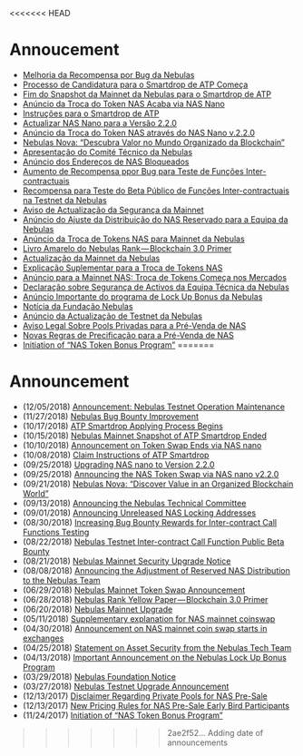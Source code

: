 <<<<<<< HEAD
# Annoucement
- [Melhoria da Recompensa por Bug da Nebulas](https://medium.com/nebulasio/nebulas-bug-bounty-program-c026e63d8a20)
- [Processo de Candidatura para o Smartdrop de ATP Começa](https://medium.com/nebulasio/atp-smartdrop-applying-process-begins-1a51a72a1e79)
- [Fim do Snapshot da Mainnet da Nebulas para o Smartdrop de ATP](https://medium.com/nebulasio/nebulas-mainnet-snapshot-of-atp-smartdrop-ended-9f169bd498c4)
- [Anúncio da Troca do Token NAS Acaba via NAS Nano](https://medium.com/nebulasio/announcement-on-token-swap-ends-via-nas-nano-86a885576eef)
- [Instruções para o Smartdrop de ATP](https://medium.com/nebulasio/claim-instructions-of-atp-smartdrop-cf65877eabf9)
- [Actualizar NAS Nano para a Versão 2.2.0](https://medium.com/nebulasio/upgrading-the-nas-nano-to-version-2-2-0-474f78c348bd)
- [Anúncio da Troca do Token NAS através do NAS Nano v.2.2.0](https://medium.com/nebulasio/announcing-the-nas-token-swap-via-nas-nano-v2-2-0-62d13b1b02bc)
- [Nebulas Nova: “Descubra Valor no Mundo Organizado da Blockchain”](https://medium.com/nebulasio/nebulas-nova-discover-value-in-an-organized-blockchain-world-852fd6f1be3)
- [Apresentação do Comité Técnico da Nebulas](https://medium.com/nebulasio/announcing-the-nebulas-technical-committee-f3a786e77237)
- [Anúncio dos Endereços de NAS Bloqueados](https://medium.com/nebulasio/announcing-unreleased-nas-locking-addresses-adf275699260)
- [Aumento de Recompensa ppor Bug para Teste de Funções Inter-contractuais](https://medium.com/nebulasio/increasing-bug-bounty-rewards-for-inter-contract-call-functions-testing-35075756e3b3)
- [Recompensa para Teste do Beta Público de Funções Inter-contractuais na Testnet da Nebulas](https://medium.com/nebulasio/nebulas-testnet-inter-contract-call-function-public-beta-bounty-57e1e57dc39e)
- [Aviso de Actualização da Segurança da Mainnet](https://medium.com/nebulasio/nebulas-mainnet-security-upgrade-notice-db6c473c26e7)
- [Anúncio do Ajuste da Distribuição do NAS Reservado para a Equipa da Nebulas](https://medium.com/nebulasio/announcement-on-the-adjustment-of-the-way-nebulas-team-distribute-the-nas-reserved-6d35d172e2ef)
- [Anúncio da Troca de Tokens NAS para Mainnet da Nebulas](https://medium.com/nebulasio/nebulas-mainnet-token-swap-announcement-5840034d1e83)
- [Livro Amarelo do Nebulas Rank — Blockchain 3.0 Primer](https://medium.com/nebulasio/nebulas-rank-yellow-paper-blockchain-3-0-primer-be97ee349022)
- [Actualização da Mainnet da Nebulas](https://medium.com/nebulasio/nebulas-mainnet-upgrade-c8a0c4249230)
- [Explicação Suplementar para a Troca de Tokens NAS](https://medium.com/nebulasio/supplementary-explanation-for-nas-mainnet-coinswap-130e17321025)
- [Anúncio para a Mainnet NAS: Troca de Tokens Começa nos Mercados](https://medium.com/nebulasio/announcement-on-nas-mainnet-coin-swap-starts-in-exchanges-d23c7b499d3e)
- [Declaração sobre Segurança de Activos da Equipa Técnica da Nebulas](https://medium.com/nebulasio/nebulas-tech-team-statement-on-asset-safety-f57ee3d5068a)
- [Anúncio Importante do programa de Lock Up Bonus da Nebulas](https://medium.com/nebulasio/important-announcement-on-the-nebulas-lock-up-bonus-program-6a230e1c3815)
- [Notícia da Fundação Nebulas](https://medium.com/nebulasio/nebulas-foundation-notice-f5ee21d2f132)
- [Anúncio da Actualização de Testnet da Nebulas](https://medium.com/nebulasio/nebulas-testnet-upgrade-announcement-af450430c67)
- [Aviso Legal Sobre Pools Privadas para a Pré-Venda de NAS](https://medium.com/nebulasio/disclaimer-regarding-private-pools-for-nas-pre-sale-769d54f6104b)
- [Novas Regras de Precificação para a Pré-Venda de NAS](https://medium.com/nebulasio/new-pricing-rules-for-nas-pre-sale-early-bird-participants-44d00598f292)
- [Initiation of “NAS Token Bonus Program”](https://medium.com/nebulasio/initiation-of-nas-lock-1-get-1-project-525eab014055)
=======
# Announcement
- (12/05/2018) [Announcement: Nebulas Testnet Operation Maintenance](https://medium.com/nebulasio/announcement-nebulas-testnet-operation-maintenance-2e6992795ee5)
- (11/27/2018) [Nebulas Bug Bounty Improvement](https://medium.com/nebulasio/nebulas-bug-bounty-program-c026e63d8a20)
- (10/17/2018) [ATP Smartdrop Applying Process Begins](https://medium.com/nebulasio/atp-smartdrop-applying-process-begins-1a51a72a1e79)
- (10/15/2018) [Nebulas Mainnet Snapshot of ATP Smartdrop Ended](https://medium.com/nebulasio/nebulas-mainnet-snapshot-of-atp-smartdrop-ended-9f169bd498c4)
- (10/10/2018) [Announcement on Token Swap Ends via NAS nano](https://medium.com/nebulasio/announcement-on-token-swap-ends-via-nas-nano-86a885576eef)
- (10/08/2018) [Claim Instructions of ATP Smartdrop](https://medium.com/nebulasio/claim-instructions-of-atp-smartdrop-cf65877eabf9)
- (09/25/2018) [Upgrading NAS nano to Version 2.2.0](https://medium.com/nebulasio/upgrading-the-nas-nano-to-version-2-2-0-474f78c348bd)
- (09/25/2018) [Announcing the NAS Token Swap via NAS nano v2.2.0](https://medium.com/nebulasio/announcing-the-nas-token-swap-via-nas-nano-v2-2-0-62d13b1b02bc)
- (09/21/2018) [Nebulas Nova: “Discover Value in an Organized Blockchain World”](https://medium.com/nebulasio/nebulas-nova-discover-value-in-an-organized-blockchain-world-852fd6f1be3)
- (09/13/2018) [Announcing the Nebulas Technical Committee](https://medium.com/nebulasio/announcing-the-nebulas-technical-committee-f3a786e77237)
- (09/01/2018) [Announcing Unreleased NAS Locking Addresses](https://medium.com/nebulasio/announcing-unreleased-nas-locking-addresses-adf275699260)
- (08/30/2018) [Increasing Bug Bounty Rewards for Inter-contract Call Functions Testing](https://medium.com/nebulasio/increasing-bug-bounty-rewards-for-inter-contract-call-functions-testing-35075756e3b3)
- (08/22/2018) [Nebulas Testnet Inter-contract Call Function Public Beta Bounty](https://medium.com/nebulasio/nebulas-testnet-inter-contract-call-function-public-beta-bounty-57e1e57dc39e)
- (08/21/2018) [Nebulas Mainnet Security Upgrade Notice](https://medium.com/nebulasio/nebulas-mainnet-security-upgrade-notice-db6c473c26e7)
- (08/08/2018) [Announcing the Adjustment of Reserved NAS Distribution to the Nebulas Team](https://medium.com/nebulasio/announcement-on-the-adjustment-of-the-way-nebulas-team-distribute-the-nas-reserved-6d35d172e2ef)
- (06/29/2018) [Nebulas Mainnet Token Swap Announcement](https://medium.com/nebulasio/nebulas-mainnet-token-swap-announcement-5840034d1e83)
- (06/28/2018) [Nebulas Rank Yellow Paper — Blockchain 3.0 Primer](https://medium.com/nebulasio/nebulas-rank-yellow-paper-blockchain-3-0-primer-be97ee349022)
- (06/20/2018) [Nebulas Mainnet Upgrade](https://medium.com/nebulasio/nebulas-mainnet-upgrade-c8a0c4249230)
- (05/11/2018) [Supplementary explanation for NAS mainnet coinswap](https://medium.com/nebulasio/supplementary-explanation-for-nas-mainnet-coinswap-130e17321025)
- (04/30/2018) [Announcement on NAS mainnet coin swap starts in exchanges](https://medium.com/nebulasio/announcement-on-nas-mainnet-coin-swap-starts-in-exchanges-d23c7b499d3e)
- (04/25/2018) [Statement on Asset Security from the Nebulas Tech Team](https://medium.com/nebulasio/nebulas-tech-team-statement-on-asset-safety-f57ee3d5068a)
- (04/13/2018) [Important Announcement on the Nebulas Lock Up Bonus Program](https://medium.com/nebulasio/important-announcement-on-the-nebulas-lock-up-bonus-program-6a230e1c3815)
- (03/29/2018) [Nebulas Foundation Notice](https://medium.com/nebulasio/nebulas-foundation-notice-f5ee21d2f132)
- (03/27/2018) [Nebulas Testnet Upgrade Announcement](https://medium.com/nebulasio/nebulas-testnet-upgrade-announcement-af450430c67)
- (12/13/2017) [Disclaimer Regarding Private Pools for NAS Pre-Sale](https://medium.com/nebulasio/disclaimer-regarding-private-pools-for-nas-pre-sale-769d54f6104b)
- (12/13/2017) [New Pricing Rules for NAS Pre-Sale Early Bird Participants](https://medium.com/nebulasio/new-pricing-rules-for-nas-pre-sale-early-bird-participants-44d00598f292)
- (11/24/2017) [Initiation of “NAS Token Bonus Program”](https://medium.com/nebulasio/initiation-of-nas-lock-1-get-1-project-525eab014055)
>>>>>>> 2ae2f52... Adding date of announcements
